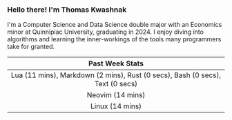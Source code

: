 
### Hello there! I'm Thomas Kwashnak

I'm a Computer Science and Data Science double major with an Economics
minor at Quinnipiac University, graduating in 2024.
I enjoy diving into algorithms and learning the inner-workings of the tools
many programmers take for granted.

| Past Week Stats |
| :---: |
| Lua (11 mins), Markdown (2 mins), Rust (0 secs), Bash (0 secs), Text (0 secs) |
| Neovim (14 mins) |
| Linux (14 mins) |

